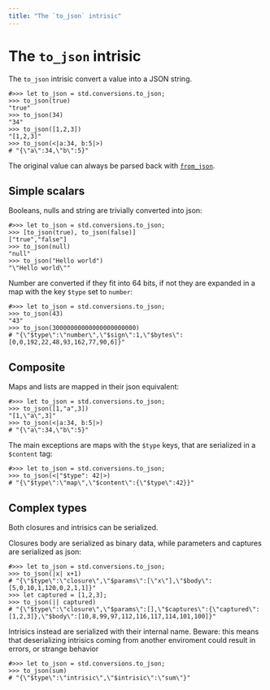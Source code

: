 ```yaml
---
title: "The `to_json` intrisic"
---
```

# The `to_json` intrisic

The `to_json` intrisic convert a value into a JSON string.
```dices
#>>> let to_json = std.conversions.to_json;
>>> to_json(true)
"true"
>>> to_json(34)
"34"
>>> to_json([1,2,3])
"[1,2,3]"
>>> to_json(<|a:34, b:5|>)
# "{\"a\":34,\"b\":5}"
```
The original value can always be parsed back with [`from_json`](man:std/conversions/from_json).

## Simple scalars

Booleans, nulls and string are trivially converted into json:
```dices
#>>> let to_json = std.conversions.to_json;
>>> [to_json(true), to_json(false)]
["true","false"]
>>> to_json(null)
"null"
>>> to_json("Hello world")
"\"Hello world\""
```

Number are converted if they fit into 64 bits, if not they are expanded in a map with the key `$type` set to `number`:
```dices
#>>> let to_json = std.conversions.to_json;
>>> to_json(43)
"43"
>>> to_json(30000000000000000000000)
# "{\"$type\":\"number\",\"$sign\":1,\"$bytes\":[0,0,192,22,48,93,162,77,90,6]}"
```

## Composite

Maps and lists are mapped in their json equivalent:
```dices
#>>> let to_json = std.conversions.to_json;
>>> to_json([1,"a",3])
"[1,\"a\",3]"
>>> to_json(<|a:34, b:5|>)
# "{\"a\":34,\"b\":5}"
```

The main exceptions are maps with the `$type` keys, that are serialized in a `$content` tag:
```dices
#>>> let to_json = std.conversions.to_json;
>>> to_json(<|"$type": 42|>)
# "{\"$type\":\"map\",\"$content\":{\"$type\":42}}"
```

## Complex types

Both closures and intrisics can be serialized.

Closures body are serialized as binary data, while parameters and captures are serialized as json:
```dices
#>>> let to_json = std.conversions.to_json;
>>> to_json(|x| x+1)
# "{\"$type\":\"closure\",\"$params\":[\"x\"],\"$body\":[5,0,10,1,120,0,2,1,1]}"
>>> let captured = [1,2,3];
>>> to_json(|| captured)
# "{\"$type\":\"closure\",\"$params\":[],\"$captures\":{\"captured\":[1,2,3]},\"$body\":[10,8,99,97,112,116,117,114,101,100]}"
```

Intrisics instead are serialized with their internal name. Beware: this means that deserializing intrisics coming from another enviroment could result in errors, or strange behavior
```dices
#>>> let to_json = std.conversions.to_json;
>>> to_json(sum)
# "{\"$type\":\"intrisic\",\"$intrisic\":\"sum\"}"
```